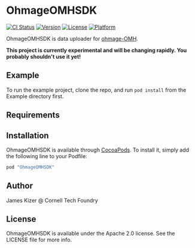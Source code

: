 # OhmageOMHSDK

[![CI Status](http://img.shields.io/travis/jdkizer9/OhmageOMHSDK.svg?style=flat)](https://travis-ci.org/jdkizer9/OhmageOMHSDK)
[![Version](https://img.shields.io/cocoapods/v/OhmageOMHSDK.svg?style=flat)](http://cocoapods.org/pods/OhmageOMHSDK)
[![License](https://img.shields.io/cocoapods/l/OhmageOMHSDK.svg?style=flat)](http://cocoapods.org/pods/OhmageOMHSDK)
[![Platform](https://img.shields.io/cocoapods/p/OhmageOMHSDK.svg?style=flat)](http://cocoapods.org/pods/OhmageOMHSDK)

OhmageOMHSDK is data uploader for [ohmage-OMH](https://github.com/smalldatalab/omh-dsu).

**This project is currently experimental and will be changing rapidly. You probably shouldn't use it yet!**

## Example

To run the example project, clone the repo, and run `pod install` from the Example directory first.

## Requirements

## Installation

OhmageOMHSDK is available through [CocoaPods](http://cocoapods.org). To install
it, simply add the following line to your Podfile:

```ruby
pod "OhmageOMHSDK"
```

## Author

James Kizer @ Cornell Tech Foundry

## License

OhmageOMHSDK is available under the Apache 2.0 license. See the LICENSE file for more info.
